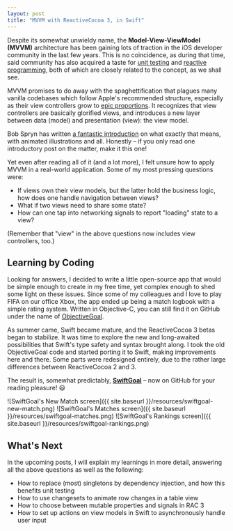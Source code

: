 ```yaml
---
layout: post
title: "MVVM with ReactiveCocoa 3, in Swift"
---
```


Despite its somewhat unwieldy name, the __Model-View-ViewModel (MVVM)__ architecture has been gaining lots of traction in the iOS developer community in the last few years. This is no coincidence, as during that time, said community has also acquired a taste for [unit testing][nshipster-unit-testing] and [reactive programming][reactivecocoa], both of which are closely related to the concept, as we shall see.

MVVM promises to do away with the spaghettification that plagues many vanilla codebases which follow Apple's recommended structure, especially as their view controllers grow to [epic proportions][massive-view-controller]. It recognizes that view controllers are basically glorified views, and introduces a new layer between data (model) and presentation (view): the view model.

Bob Spryn has written [a fantastic introduction][sprynthesis-rac-mvvm] on what exactly that means, with animated illustrations and all. Honestly – if you only read one introductory post on the matter, make it this one!

Yet even after reading all of it (and a lot more), I felt unsure how to apply MVVM in a real-world application. Some of my most pressing questions were:

* If views own their view models, but the latter hold the business logic, how does one handle navigation between views?
* What if two views need to share some state?
* How can one tap into networking signals to report "loading" state to a view?

(Remember that "view" in the above questions now includes view controllers, too.)

## Learning by Coding

Looking for answers, I decided to write a little open-source app that would be simple enough to create in my free time, yet complex enough to shed some light on these issues. Since some of my colleagues and I love to play FIFA on our office Xbox, the app ended up being a match logbook with a simple rating system. Written in Objective-C, you can still find it on GitHub under the name of [ObjectiveGoal][objectivegoal].

As summer came, Swift became mature, and the ReactiveCocoa 3 betas began to stabilize. It was time to explore the new and long-awaited possibilities that Swift's type safety and syntax brought along. I took the old ObjectiveGoal code and started porting it to Swift, making improvements here and there. Some parts were redesigned entirely, due to the rather large differences between ReactiveCocoa 2 and 3.

The result is, somewhat predictably, __[SwiftGoal][swiftgoal]__ – now on GitHub for your reading pleasure! :smiley:

![SwiftGoal's New Match screen]({{ site.baseurl }}/resources/swiftgoal-new-match.png)
![SwiftGoal's Matches screen]({{ site.baseurl }}/resources/swiftgoal-matches.png)
![SwiftGoal's Rankings screen]({{ site.baseurl }}/resources/swiftgoal-rankings.png)

## What's Next

In the upcoming posts, I will explain my learnings in more detail, answering all the above questions as well as the following:

* How to replace (most) singletons by dependency injection, and how this benefits unit testing
* How to use changesets to animate row changes in a table view
* How to choose between mutable properties and signals in RAC 3
* How to set up actions on view models in Swift to asynchronously handle user input

[nshipster-unit-testing]: http://nshipster.com/unit-testing/
[reactivecocoa]: http://github.com/ReactiveCocoa/ReactiveCocoa
[massive-view-controller]: https://twitter.com/colin_campbell/status/293167951132098560
[sprynthesis-rac-mvvm]: http://www.sprynthesis.com/2014/12/06/reactivecocoa-mvvm-introduction/
[objectivegoal]: http://github.com/richeterre/ObjectiveGoal
[swiftgoal]: http://github.com/richeterre/SwiftGoal
[swiftgoal-viewmodels]: https://github.com/richeterre/SwiftGoal/tree/master/SwiftGoal/ViewModels
